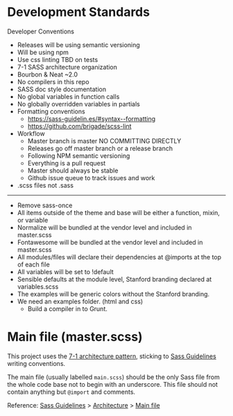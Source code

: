 # Development Standards

Developer Conventions

- Releases will be using semantic versioning
- Will be using npm
- Use css linting TBD on tests
- 7-1 SASS architecture organization
- Bourbon & Neat ~2.0
- No compilers in this repo
- SASS doc style documentation
- No global variables in function calls
- No globally overridden variables in partials
- Formatting conventions
  - https://sass-guidelin.es/#syntax--formatting
  - https://github.com/brigade/scss-lint
- Workflow
  - Master branch is master NO COMMITTING DIRECTLY
  - Releases go off master branch or a release branch
  - Following NPM semantic versioning
  - Everything is a pull request
  - Master should always be stable
  - Github issue queue to track issues and work
- .scss files not .sass


-----

- Remove sass-once
- All items outside of the theme and base will be either a function, mixin, or variable
- Normalize will be bundled at the vendor level and included in master.scss
- Fontawesome will be bundled at the vendor level and included in master.scss
- All modules/files will declare their dependencies at @imports at the top of each file
- All variables will be set to !default
- Sensible defaults at the module level, Stanford branding declared at variables.scss
- The examples will be generic colors without the Stanford branding.
- We need an examples folder. (html and css)
  - Build a compiler in to Grunt.




# Main file (master.scss)

This project uses the [7-1 architecture pattern](http://sass-guidelin.es/#architecture), sticking to [Sass Guidelines](http://sass-guidelin.es) writing conventions.

The main file (usually labelled `main.scss`) should be the only Sass file from the whole code base not to begin with an underscore. This file should not contain anything but `@import` and comments.

Reference: [Sass Guidelines](http://sass-guidelin.es/) > [Architecture](http://sass-guidelin.es/#architecture) > [Main file](http://sass-guidelin.es/#main-file)
